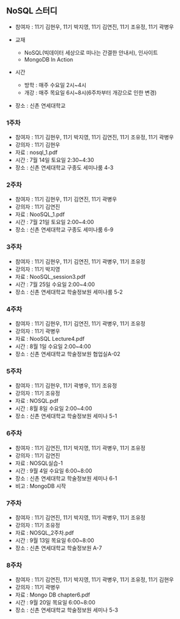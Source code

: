 ## NoSQL 스터디
- 참여자 : 11기 김현우, 11기 박지영, 11기 김연진, 11기 조유정, 11기 곽병우
- 교재 
    - NoSQL(빅데이터 세상으로 떠나는 간결한 안내서), 인사이트
    - MongoDB In Action
    
- 시간 
    - 방학 : 매주 수요일 2시~4시
    - 개강 : 매주 목요일 6시~8시(6주차부터 개강으로 인한 변경)
    
- 장소 : 신촌 연세대학교

### 1주차
- 참여자 : 11기 김현우, 11기 박지영, 11기 김연진, 11기 조유정, 11기 곽병우
- 강의자 : 11기 김현우
- 자료 : nosql_1.pdf
- 시간 : 7월 14일 토요일 2:30~4:30
- 장소 : 신촌 연세대학교 구종도 세미나룸 4-3

### 2주차
- 참여자 : 11기 김현우, 11기 김연진, 11기 곽병우
- 강의자 : 11기 김연진
- 자료 : NooSQL_1.pdf
- 시간 : 7월 21일 토요일 2:00~4:00
- 장소 : 신촌 연세대학교 구종도 세미나룸 6-9

### 3주차
- 참여자 : 11기 김현우, 11기 김연진, 11기 곽병우, 11기 조유정
- 강의자 : 11기 박지영
- 자료 : NooSQL_session3.pdf
- 시간 : 7월 25일 수요일 2:00~4:00
- 장소 : 신촌 연세대학교 학술정보원 세미나룸 5-2

### 4주차
- 참여자 : 11기 김현우, 11기 김연진, 11기 곽병우, 11기 조유정
- 강의자 : 11기 곽병우
- 자료 : NooSQL Lecture4.pdf
- 시간 : 8월 1일 수요일 2:00~4:00
- 장소 : 신촌 연세대학교 학술정보원 협업실A-02

### 5주차
- 참여자 : 11기 김현우, 11기 곽병우, 11기 조유정
- 강의자 : 11기 조유정
- 자료 : NOSQL.pdf
- 시간 : 8월 8일 수요일 2:00~4:00
- 장소 : 신촌 연세대학교 학술정보원 세미나 5-1

### 6주차
- 참여자 : 11기 김연진, 11기 박지영, 11기 곽병우, 11기 조유정
- 강의자 : 11기 김연진
- 자료 : NOSQL실습-1
- 시간 : 9월 4일 수요일 6:00~8:00 
- 장소 : 신촌 연세대학교 학술정보원 세미나 6-1
- 비고 : MongoDB 시작

### 7주차
- 참여자 : 11기 김연진, 11기 박지영, 11기 곽병우, 11기 조유정
- 강의자 : 11기 조유정
- 자료 : NOSQL_2주차.pdf
- 시간 : 9월 13일 목요일 6:00~8:00 
- 장소 : 신촌 연세대학교 학술정보원 A-7

### 8주차
- 참여자 : 11기 김연진, 11기 박지영, 11기 곽병우, 11기 조유정, 11기 김현우
- 강의자 : 11기 곽병우
- 자료 : Mongo DB chapter6.pdf
- 시간 : 9월 20일 목요일 6:00~8:00 
- 장소 : 신촌 연세대학교 학술정보원 세미나 5-3


